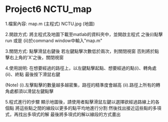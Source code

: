 # Project6 NCTU_map

1.檔案內容:
 map.m (主程式)
 NCTU.jpg (地圖)
 
2.開啟方式:
 將主程式及地圖下載至matlab的資料夾中，並開啟主程式
 之後(i)點擊run 或是 (ii)於command window中輸入"map.m"
 
3.關閉方式:
 點擊滑鼠右鍵後
 若左鍵點擊次數低於兩次，則關閉視窗
 否則將於點擊右上角的'X'之後，關閉視窗
 
4.使用說明:
 在想要經過的路徑上，以左鍵點擊起點、想要經過的點(i)、轉角處(ii)、終點
 最後按下滑鼠右鍵
 
 (Note)
  (i).左擊點擊的數量越多越密集，路徑的精準度會越高
  (ii).路徑上所有的轉角處都須以滑鼠左鍵點擊
  
5.程式進行的步驟
 顯示地圖後，請使用者點擊滑鼠左鍵以選擇欲經過路線上的各個點
 將這些點之間的線段以更多的點平均地進行分割
 然後找出接近這些點的多項式，再找出多項式的解
 最後將多項式的解以線段的方式畫出
